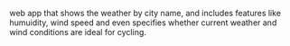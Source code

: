 web app that shows the weather by city name, and includes features like humuidity, wind speed and even specifies whether current weather and wind conditions are ideal for cycling.